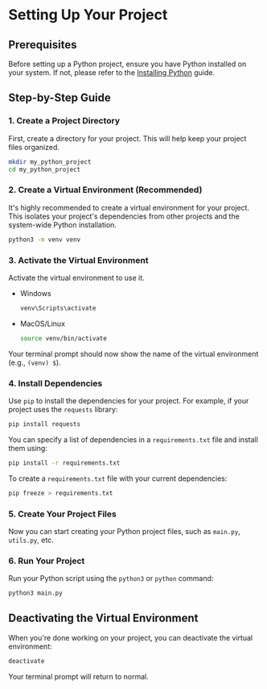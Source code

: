﻿# Setting Up Your Project

## Prerequisites

Before setting up a Python project, ensure you have Python installed on your system. If not, please refer to the [Installing Python](./installing.md) guide.

## Step-by-Step Guide

### 1. Create a Project Directory

First, create a directory for your project. This will help keep your project files organized.
```bash
mkdir my_python_project
cd my_python_project
```

### 2. Create a Virtual Environment (Recommended)

It's highly recommended to create a virtual environment for your project. This isolates your project's dependencies from other projects and the system-wide Python installation.
```bash
python3 -m venv venv
```

### 3. Activate the Virtual Environment

Activate the virtual environment to use it.
- Windows
    ```bash
    venv\Scripts\activate
    ```

- MacOS/Linux
    ```bash
    source venv/bin/activate
    ```

Your terminal prompt should now show the name of the virtual environment (e.g., `(venv) $`).

### 4. Install Dependencies

Use `pip` to install the dependencies for your project. For example, if your project uses the `requests` library:
```bash
pip install requests
```

You can specify a list of dependencies in a `requirements.txt` file and install them using:
```bash
pip install -r requirements.txt
```

To create a `requirements.txt` file with your current dependencies:
```bash
pip freeze > requirements.txt
```

### 5. Create Your Project Files

Now you can start creating your Python project files, such as `main.py`, `utils.py`, etc.

### 6. Run Your Project

Run your Python script using the `python3` or `python` command:
```bash
python3 main.py
```

## Deactivating the Virtual Environment

When you're done working on your project, you can deactivate the virtual environment:
```bash
deactivate
```

Your terminal prompt will return to normal.